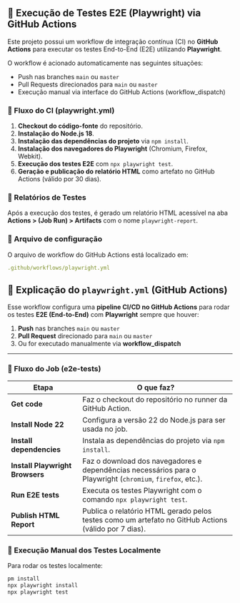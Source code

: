 ## 🧪 Execução de Testes E2E (Playwright) via GitHub Actions

Este projeto possui um workflow de integração contínua (CI) no **GitHub Actions** para executar os testes End-to-End (E2E) utilizando **Playwright**.

O workflow é acionado automaticamente nas seguintes situações:

- Push nas branches `main` ou `master`
- Pull Requests direcionados para `main` ou `master`
- Execução manual via interface do GitHub Actions (workflow_dispatch)

### 🔄 Fluxo do CI (playwright.yml)

1. **Checkout do código-fonte** do repositório.
2. **Instalação do Node.js 18**.
3. **Instalação das dependências do projeto** via `npm install`.
4. **Instalação dos navegadores do Playwright** (Chromium, Firefox, Webkit).
5. **Execução dos testes E2E** com `npx playwright test`.
6. **Geração e publicação do relatório HTML** como artefato no GitHub Actions (válido por 30 dias).

### 📂 Relatórios de Testes

Após a execução dos testes, é gerado um relatório HTML acessível na aba **Actions > (Job Run) > Artifacts** com o nome `playwright-report`.

### 📄 Arquivo de configuração

O arquivo de workflow do GitHub Actions está localizado em:

```yaml
.github/workflows/playwright.yml
```

## 🧩 Explicação do `playwright.yml` (GitHub Actions)

Esse workflow configura uma **pipeline CI/CD no GitHub Actions** para rodar os testes **E2E (End-to-End)** com **Playwright** sempre que houver:

1. **Push** nas branches `main` ou `master`
2. **Pull Request** direcionado para `main` ou `master`
3. Ou for executado manualmente via **workflow_dispatch**

---

### 🔄 Fluxo do Job (e2e-tests)

| Etapa | O que faz? |
| --- | --- |
| **Get code** | Faz o checkout do repositório no runner da GitHub Action. |
| **Install Node 22** | Configura a versão 22 do Node.js para ser usada no job. |
| **Install dependencies** | Instala as dependências do projeto via `npm install`. |
| **Install Playwright Browsers** | Faz o download dos navegadores e dependências necessários para o Playwright (`chromium`, `firefox`, etc.). |
| **Run E2E tests** | Executa os testes Playwright com o comando `npx playwright test`. |
| **Publish HTML Report** | Publica o relatório HTML gerado pelos testes como um artefato no GitHub Actions (válido por 7 dias). |

### 🚀 Execução Manual dos Testes Localmente

Para rodar os testes localmente:

```bash
pm install
npx playwright install
npx playwright test
```